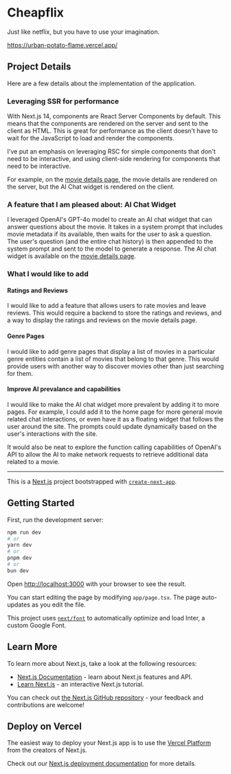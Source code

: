 # Cheapflix
Just like netflix, but you have to use your imagination.

https://urban-potato-flame.vercel.app/

## Project Details

Here are a few details about the implementation of the application.

### Leveraging SSR for performance

With Next.js 14, components are React Server Components by default. This means that the components are rendered on the server and sent to the client as HTML. This is great for performance as the client doesn't have to wait for the JavaScript to load and render the components.

I've put an emphasis on leveraging RSC for simple components that don't need to be interactive, and using client-side rendering for components that need to be interactive.

For example, on the [movie details page](https://urban-potato-flame.vercel.app/movie-details/llNU1NFpijiLc1udSYxBG), the movie details are rendered on the server, but the AI Chat widget is rendered on the client.

### A feature that I am pleased about: AI Chat Widget

I leveraged OpenAI's GPT-4o model to create an AI chat widget that can answer questions about the movie. It takes in a system prompt that includes movie metadata if its available, then waits for the user to ask a question. The user's question (and the entire chat history) is then appended to the system prompt and sent to the model to generate a response. The AI chat widget is available on the [movie details page](https://urban-potato-flame.vercel.app/movie-details/llNU1NFpijiLc1udSYxBG).

### What I would like to add

#### Ratings and Reviews

I would like to add a feature that allows users to rate movies and leave reviews. This would require a backend to store the ratings and reviews, and a way to display the ratings and reviews on the movie details page.

#### Genre Pages

I would like to add genre pages that display a list of movies in a particular genre entities contain a list of movies that belong to that genre. This would provide users with another way to discover movies other than just searching for them.

#### Improve AI prevalance and capabilities

I would like to make the AI chat widget more prevalent by adding it to more pages. For example, I could add it to the home page for more general movie related chat interactions, or even have it as a floating widget that follows the user around the site. The prompts could update dynamically based on the user's interactions with the site.

It would also be neat to explore the function calling capabilities of OpenAI's API to allow the AI to make network requests to retrieve additional data related to a movie.
 
--- 

This is a [Next.js](https://nextjs.org/) project bootstrapped with [`create-next-app`](https://github.com/vercel/next.js/tree/canary/packages/create-next-app).

## Getting Started

First, run the development server:

```bash
npm run dev
# or
yarn dev
# or
pnpm dev
# or
bun dev
```

Open [http://localhost:3000](http://localhost:3000) with your browser to see the result.

You can start editing the page by modifying `app/page.tsx`. The page auto-updates as you edit the file.

This project uses [`next/font`](https://nextjs.org/docs/basic-features/font-optimization) to automatically optimize and load Inter, a custom Google Font.

## Learn More

To learn more about Next.js, take a look at the following resources:

- [Next.js Documentation](https://nextjs.org/docs) - learn about Next.js features and API.
- [Learn Next.js](https://nextjs.org/learn) - an interactive Next.js tutorial.

You can check out [the Next.js GitHub repository](https://github.com/vercel/next.js/) - your feedback and contributions are welcome!

## Deploy on Vercel

The easiest way to deploy your Next.js app is to use the [Vercel Platform](https://vercel.com/new?utm_medium=default-template&filter=next.js&utm_source=create-next-app&utm_campaign=create-next-app-readme) from the creators of Next.js.

Check out our [Next.js deployment documentation](https://nextjs.org/docs/deployment) for more details.
